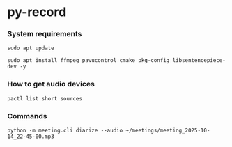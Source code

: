 # py-record


### System requirements

```shell
sudo apt update
```

```shell
sudo apt install ffmpeg pavucontrol cmake pkg-config libsentencepiece-dev -y
```

### How to get audio devices

```shell
pactl list short sources
```

### Commands

```shell
python -m meeting.cli diarize --audio ~/meetings/meeting_2025-10-14_22-45-00.mp3
```
